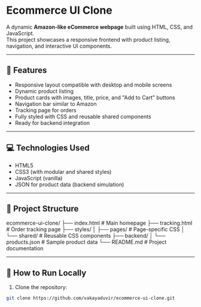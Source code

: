 # Ecommerce UI Clone

A dynamic **Amazon-like eCommerce webpage** built using HTML, CSS, and JavaScript.  
This project showcases a responsive frontend with product listing, navigation, and interactive UI components.

---

## 🔹 Features

- Responsive layout compatible with desktop and mobile screens
- Dynamic product listing
- Product cards with images, title, price, and "Add to Cart" buttons
- Navigation bar similar to Amazon
- Tracking page for orders
- Fully styled with CSS and reusable shared components
- Ready for backend integration

---

## 💻 Technologies Used

- HTML5
- CSS3 (with modular and shared styles)
- JavaScript (vanilla)
- JSON for product data (backend simulation)

---

## 📂 Project Structure
ecommerce-ui-clone/
├── index.html # Main homepage
├── tracking.html # Order tracking page
├── styles/
│ ├── pages/ # Page-specific CSS
│ └── shared/ # Reusable CSS components
├── backend/
│ └── products.json # Sample product data
└── README.md # Project documentation

---

## 🚀 How to Run Locally

1. Clone the repository:

```bash
git clone https://github.com/vakayaduvir/ecommerce-ui-clone.git
